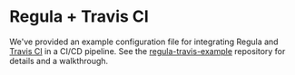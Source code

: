 # Regula + Travis CI

We've provided an example configuration file for integrating Regula and [Travis CI](https://www.travis-ci.com/) in a CI/CD pipeline. See the [regula-travis-example](https://github.com/fugue/regula-travis-example) repository for details and a walkthrough.